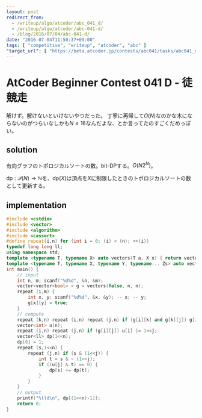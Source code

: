 ```yaml
---
layout: post
redirect_from:
  - /writeup/algo/atcoder/abc_041_d/
  - /writeup/algo/atcoder/abc-041-d/
  - /blog/2016/07/04/abc-041-d/
date: "2016-07-04T11:50:37+09:00"
tags: [ "competitive", "writeup", "atcoder", "abc" ]
"target_url": [ "https://beta.atcoder.jp/contests/abc041/tasks/abc041_d" ]
---
```


# AtCoder Beginner Contest 041 D - 徒競走

解けず。解けないといけないやつだった。
丁寧に再帰して$O(N)$なのかな木にならないのがつらいなしかも$N \le 16$なんだよな、とか言ってたのすごくだめっぽい。

## solution

有向グラフのトポロジカルソートの数。bit-DPする。$O(N2^N)$。

$\mathrm{dp} : \mathcal{P}(N) \to \mathbb{N}$を、$\mathrm{dp}(X)$は頂点を$X$に制限したときのトポロジカルソートの数として更新する。

## implementation

``` c++
#include <cstdio>
#include <vector>
#include <algorithm>
#include <cassert>
#define repeat(i,n) for (int i = 0; (i) < (n); ++(i))
typedef long long ll;
using namespace std;
template <typename T, typename X> auto vectors(T a, X x) { return vector<T>(x, a); }
template <typename T, typename X, typename Y, typename... Zs> auto vectors(T a, X x, Y y, Zs... zs) { auto cont = vectors(a, y, zs...); return vector<decltype(cont)>(x, cont); }
int main() {
    // input
    int n, m; scanf("%d%d", &n, &m);
    vector<vector<bool> > g = vectors(false, n, n);
    repeat (i,m) {
        int x, y; scanf("%d%d", &x, &y); -- x; -- y;
        g[x][y] = true;
    }
    // compute
    repeat (k,n) repeat (i,n) repeat (j,n) if (g[i][k] and g[k][j]) g[i][j] = true; // warshall-floyd
    vector<int> u(n);
    repeat (i,n) repeat (j,n) if (g[i][j]) u[i] |= 1<<j;
    vector<ll> dp(1<<n);
    dp[0] = 1;
    repeat (s,1<<n) {
        repeat (j,n) if (s & (1<<j)) {
            int t = s & ~ (1<<j);
            if ((u[j] & t) == 0) {
                dp[s] += dp[t];
            }
        }
    }
    // output
    printf("%lld\n", dp[(1<<n)-1]);
    return 0;
}
```
